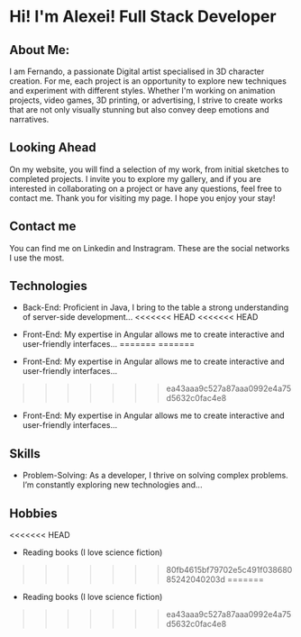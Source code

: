 # Hi! I'm Alexei! Full Stack Developer

## About Me:

I am Fernando, a passionate Digital artist specialised in 3D character creation. For me, each project is an opportunity to explore new techniques and experiment with different styles. Whether I'm working on animation projects, video games, 3D printing, or advertising, I strive to create works that are not only visually stunning but also convey deep emotions and narratives.

## Looking Ahead
On my website, you will find a selection of my work, from initial sketches to completed projects. I invite you to explore my gallery, and if you are interested in collaborating on a project or have any questions, feel free to contact me. Thank you for visiting my page. I hope you enjoy your stay!

## Contact me

You can find me on Linkedin and Instragram. These are the social networks I use the most.

## Technologies
- Back-End: Proficient in Java, I bring to the table a strong understanding of server-side development...
<<<<<<< HEAD
<<<<<<< HEAD
- Front-End: My expertise in Angular allows me to create interactive and user-friendly interfaces...
=======
=======

- Front-End: My expertise in Angular allows me to create interactive and user-friendly interfaces...

>>>>>>> ea43aaa9c527a87aaa0992e4a75d5632c0fac4e8
- Front-End: My expertise in Angular allows me to create interactive and user-friendly interfaces...

## Skills
- Problem-Solving: As a developer, I thrive on solving complex problems. I’m constantly exploring new technologies and...

## Hobbies

<<<<<<< HEAD
- Reading books (I love science fiction)

  


>>>>>>> 80fb4615bf79702e5c491f03868085242040203d
=======
- Reading books (I love science fiction)
>>>>>>> ea43aaa9c527a87aaa0992e4a75d5632c0fac4e8

